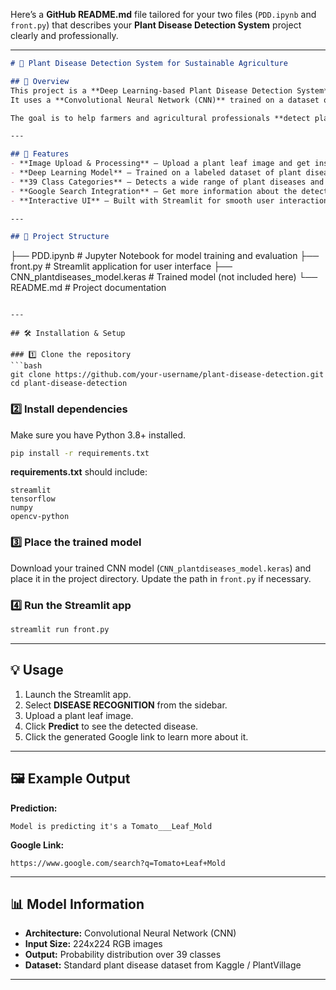 Here’s a **GitHub README.md** file tailored for your two files (`PDD.ipynb` and `front.py`) that describes your **Plant Disease Detection System** project clearly and professionally.

---

```markdown
# 🌱 Plant Disease Detection System for Sustainable Agriculture

## 📌 Overview
This project is a **Deep Learning-based Plant Disease Detection System** that identifies plant diseases from leaf images.  
It uses a **Convolutional Neural Network (CNN)** trained on a dataset of 39 plant disease categories and integrates with **Streamlit** to provide an easy-to-use web interface.

The goal is to help farmers and agricultural professionals **detect plant diseases early** for better crop management and sustainable agriculture.

---

## 🚀 Features
- **Image Upload & Processing** – Upload a plant leaf image and get instant predictions.
- **Deep Learning Model** – Trained on a labeled dataset of plant diseases.
- **39 Class Categories** – Detects a wide range of plant diseases and healthy states.
- **Google Search Integration** – Get more information about the detected disease with one click.
- **Interactive UI** – Built with Streamlit for smooth user interaction.

---

## 📂 Project Structure
```

├── PDD.ipynb        # Jupyter Notebook for model training and evaluation
├── front.py         # Streamlit application for user interface
├── CNN\_plantdiseases\_model.keras  # Trained model (not included here)
└── README.md        # Project documentation

````

---

## 🛠️ Installation & Setup

### 1️⃣ Clone the repository
```bash
git clone https://github.com/your-username/plant-disease-detection.git
cd plant-disease-detection
````

### 2️⃣ Install dependencies

Make sure you have Python 3.8+ installed.

```bash
pip install -r requirements.txt
```

**requirements.txt** should include:

```
streamlit
tensorflow
numpy
opencv-python
```

### 3️⃣ Place the trained model

Download your trained CNN model (`CNN_plantdiseases_model.keras`) and place it in the project directory.
Update the path in `front.py` if necessary.

### 4️⃣ Run the Streamlit app

```bash
streamlit run front.py
```

---

## 💡 Usage

1. Launch the Streamlit app.
2. Select **DISEASE RECOGNITION** from the sidebar.
3. Upload a plant leaf image.
4. Click **Predict** to see the detected disease.
5. Click the generated Google link to learn more about it.

---

## 🖼️ Example Output

**Prediction:**

```
Model is predicting it's a Tomato___Leaf_Mold
```

**Google Link:**

```
https://www.google.com/search?q=Tomato+Leaf+Mold
```

---

## 📊 Model Information

* **Architecture:** Convolutional Neural Network (CNN)
* **Input Size:** 224x224 RGB images
* **Output:** Probability distribution over 39 classes
* **Dataset:** Standard plant disease dataset from Kaggle / PlantVillage

---



